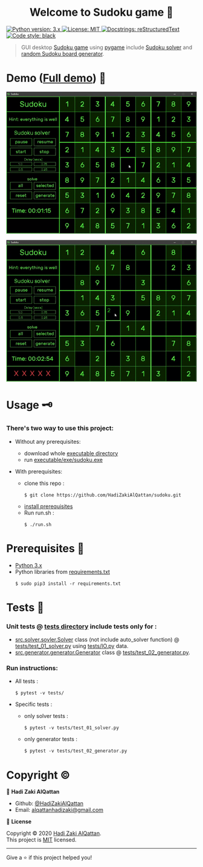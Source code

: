 <h1 align="center">Welcome to Sudoku game 👋</h1>
<p>
  <a href="https://www.python.org/"><img alt="Python version: 3.x" src="https://img.shields.io/badge/python-python%203.x-blue.svg">
  </a>
  <a href="https://github.com/HadiZakiAlQattan/sudoku/blob/master/LICENSE" target="_blank">  
    <img alt="License: MIT" src="https://img.shields.io/badge/License-MIT-yellow.svg" />
  </a>
  <a href="https://docutils.sourceforge.io/rst.html"><img alt="Docstrings: reStructuredText" src="https://img.shields.io/badge/docstrings-reStructuredText-gree.svg">
  </a>
  <a href="https://github.com/psf/black"><img alt="Code style: black" src="https://img.shields.io/badge/code%20style-black-000000.svg">
  </a>
</p>

> GUI desktop [Sudoku game](https://en.wikipedia.org/wiki/Sudoku) using [pygame](https://www.pygame.org/wiki/GettingStarted) include [Sudoku solver](https://github.com/HadiZakiAlQattan/sudoku/blob/master/src/solver/solver.py) and [random Sudoku board generator](https://github.com/HadiZakiAlQattan/sudoku/blob/master/src/generator/generator.py).

# Demo ([Full demo](https://github.com/HadiZakiAlQattan/sudoku/tree/master/docs/DEMO.md)) 🧮

![Won](https://github.com/HadiZakiAlQattan/sudoku/blob/master/docs/gif/won.gif?raw=true)

![Lost](https://github.com/HadiZakiAlQattan/sudoku/blob/master/docs/gif/lost.gif?raw=true)

# Usage 🗝
### There's two way to use this project: 
* Without any prerequisites: 
  + download whole [executable directory](https://github.com/HadiZakiAlQattan/sudoku/tree/master/executable)
  + run [executable/exe/sudoku.exe](https://github.com/HadiZakiAlQattan/sudoku/tree/master/executable/exe/sudoku.exe)

* With prerequisites: 
  + clone this repo : 
    ```shell 
    $ git clone https://github.com/HadiZakiAlQattan/sudoku.git
    ```
  + [install prerequisites](#Prerequisites%20🔩)
  + Run run.sh : 
    ```shell
    $ ./run.sh
    ```

# Prerequisites 🔩

* [Python 3.x](https://www.python.org/downloads/)
* Python libraries from [requirements.txt](https://github.com/HadiZakiAlQattan/sudoku/blob/master/requirements.txt)
  ```shell 
  $ sudo pip3 install -r requirements.txt
  ```

# Tests 🧪

### Unit tests @ [tests directory](https://github.com/HadiZakiAlQattan/sudoku/tree/master/tests) include tests only for :
* [src.solver.sovler.Solver](https://github.com/HadiZakiAlQattan/sudoku/blob/master/src/solver/solver.py) class (not include auto_solver function) @ [tests/test_01_solver.py](https://github.com/HadiZakiAlQattan/sudoku/blob/master/tests/test_01_solver.py) using [tests/IO.py](https://github.com/HadiZakiAlQattan/sudoku/blob/master/tests/IO.py) data.
* [src.generator.generator.Generator](https://github.com/HadiZakiAlQattan/sudoku/blob/master/src/generator/generator.py) class @ [tests/test_02_generator.py](https://github.com/HadiZakiAlQattan/sudoku/blob/master/tests/test_02_generator.py).

### Run instructions:

* All tests :
  ``` shell
  $ pytest -v tests/
  ```

* Specific tests :
  + only solver tests :
    ``` shell
    $ pytest -v tests/test_01_solver.py
    ```

  + only generator tests :
    ```shell
    $ pytest -v tests/test_02_generator.py
    ```

# Copyright ©

👤 **Hadi Zaki AlQattan**

* Github: [@HadiZakiAlQattan](https://github.com/HadiZakiAlQattan)
* Email: [alqattanhadizaki@gmail.com]()

📝 **License**

Copyright © 2020 [Hadi Zaki AlQattan](https://github.com/HadiZakiAlQattan).<br />
This project is [MIT](https://github.com/HadiZakiAlQattan/sudoku/blob/master/LICENSE) licensed.

***
Give a ⭐️ if this project helped you!
